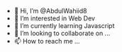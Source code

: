 - 👋 Hi, I’m @AbdulWahiid8
- 👀 I’m interested in Web Dev
- 🌱 I’m currently learning Javascript
- 💞️ I’m looking to collaborate on ...
- 📫 How to reach me ...

<!---
AbdulWahiid8/AbdulWahiid8 is a ✨ special ✨ repository because its `README.md` (this file) appears on your GitHub profile.
You can click the Preview link to take a look at your changes.
--->
